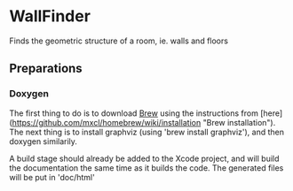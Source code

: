# WallFinder

Finds the geometric structure of a room, ie. walls and floors

## Preparations

### Doxygen
The first thing to do is to download [Brew](http://mxcl.github.com/homebrew/ "HomeBrew") using the instructions from [here] (https://github.com/mxcl/homebrew/wiki/installation "Brew installation"). The next thing is to install graphviz (using 'brew install graphviz'), and then doxygen similarily.

A build stage should already be added to the Xcode project, and will build the documentation the same time as it builds the code. The generated files will be put in 'doc/html'

